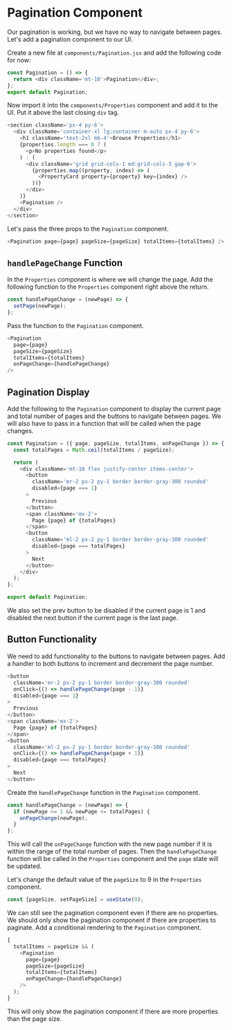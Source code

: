 # Pagination Component

Our pagination is working, but we have no way to navigate between pages. Let's add a pagination component to our UI.

Create a new file at `components/Pagination.jsx` and add the following code for now:

```javascript
const Pagination = () => {
  return <div className='mt-10'>Pagination</div>;
};
export default Pagination;
```

Now import it into the `components/Properties` component and add it to the UI. Put it above the last closing `div` tag.

```javascript
<section className='px-4 py-6'>
  <div className='container-xl lg:container m-auto px-4 py-6'>
    <h1 className='text-2xl mb-4'>Browse Properties</h1>
    {properties.length === 0 ? (
      <p>No properties found</p>
    ) : (
      <div className='grid grid-cols-1 md:grid-cols-3 gap-6'>
        {properties.map((property, index) => (
          <PropertyCard property={property} key={index} />
        ))}
      </div>
    )}
    <Pagination />
  </div>
</section>
```

Let's pass the three props to the `Pagination` component.

```javascript
<Pagination page={page} pageSize={pageSize} totalItems={totalItems} />
```

## `handlePageChange` Function

In the `Properties` component is where we will change the page. Add the following function to the `Properties` component right above the return.

```javascript
const handlePageChange = (newPage) => {
  setPage(newPage);
};
```

Pass the function to the `Pagination` component.

```javascript
<Pagination
  page={page}
  pageSize={pageSize}
  totalItems={totalItems}
  onPageChange={handlePageChange}
/>
```

## Pagination Display

Add the following to the `Pagination` component to display the current page and total number of pages and the buttons to navigate between pages. We will also have to pass in a function that will be called when the page changes.

```javascript
const Pagination = ({ page, pageSize, totalItems, onPageChange }) => {
  const totalPages = Math.ceil(totalItems / pageSize);

  return (
    <div className='mt-10 flex justify-center items-center'>
      <button
        className='mr-2 px-2 py-1 border border-gray-300 rounded'
        disabled={page === 1}
      >
        Previous
      </button>
      <span className='mx-2'>
        Page {page} of {totalPages}
      </span>
      <button
        className='ml-2 px-2 py-1 border border-gray-300 rounded'
        disabled={page === totalPages}
      >
        Next
      </button>
    </div>
  );
};

export default Pagination;
```

We also set the prev button to be disabled if the current page is 1 and disabled the next button if the current page is the last page.

## Button Functionality

We need to add functionality to the buttons to navigate between pages. Add a handler to both buttons to increment and decrement the page number.

```javascript
<button
  className='mr-2 px-2 py-1 border border-gray-300 rounded'
  onClick={() => handlePageChange(page - 1)}
  disabled={page === 1}
>
  Previous
</button>
<span className='mx-2'>
  Page {page} of {totalPages}
</span>
<button
  className='ml-2 px-2 py-1 border border-gray-300 rounded'
  onClick={() => handlePageChange(page + 1)}
  disabled={page === totalPages}
>
  Next
</button>
```

Create the `handlePageChange` function in the `Pagination` component.

```javascript
const handlePageChange = (newPage) => {
  if (newPage >= 1 && newPage <= totalPages) {
    onPageChange(newPage);
  }
};
```

This will call the `onPageChange` function with the new page number if it is within the range of the total number of pages. Then the `handlePageChange` function will be called in the `Properties` component and the `page` state will be updated.

Let's change the default value of the `pageSize` to 9 in the `Properties` component.

```javascript
const [pageSize, setPageSize] = useState(9);
```

We can still see the pagination component even if there are no properties. We should only show the pagination component if there are properties to paginate. Add a conditional rendering to the `Pagination` component.

```javascript
{
  totalItems > pageSize && (
    <Pagination
      page={page}
      pageSize={pageSize}
      totalItems={totalItems}
      onPageChange={handlePageChange}
    />
  );
}
```

This will only show the pagination component if there are more properties than the page size.
